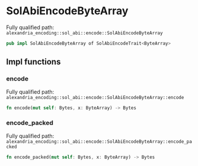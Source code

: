 # SolAbiEncodeByteArray

Fully qualified path: `alexandria_encoding::sol_abi::encode::SolAbiEncodeByteArray`

```rust
pub impl SolAbiEncodeByteArray of SolAbiEncodeTrait<ByteArray>
```

## Impl functions

### encode

Fully qualified path: `alexandria_encoding::sol_abi::encode::SolAbiEncodeByteArray::encode`

```rust
fn encode(mut self: Bytes, x: ByteArray) -> Bytes
```


### encode_packed

Fully qualified path: `alexandria_encoding::sol_abi::encode::SolAbiEncodeByteArray::encode_packed`

```rust
fn encode_packed(mut self: Bytes, x: ByteArray) -> Bytes
```


